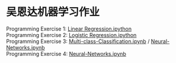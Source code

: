 # 吴恩达机器学习作业
Programming Exercise 1: [Linear Regression.ipython](https://github.com/Cloud-Wong/NG-ML/blob/master/Linear%20Regression/Linear-Regreesion.ipynb)<br>
Programming Exercise 2: [Logistic Regression.ipython](https://github.com/Cloud-Wong/NG-ML/blob/master/Logistic%20Regression/Logistic-Regression.ipynb)<br>
Programming Exercise 3: [Multi-class-Classification.ipynb](https://github.com/Cloud-Wong/NG-ML/blob/master/Multi-class%20Classification%20and%20Neural%20Networks/Multi-class-Classification.ipynb)  /  [Neural-Networks.ipynb](https://github.com/Cloud-Wong/NG-ML/blob/master/Multi-class%20Classification%20and%20Neural%20Networks/Neural-Networks.ipynb)<br> 
Programming Exercise 4: [Neural-Networks.ipynb](https://github.com/Cloud-Wong/NG-ML/blob/master/Neural%20Networks/Neural-Networks.ipynb)<br>
